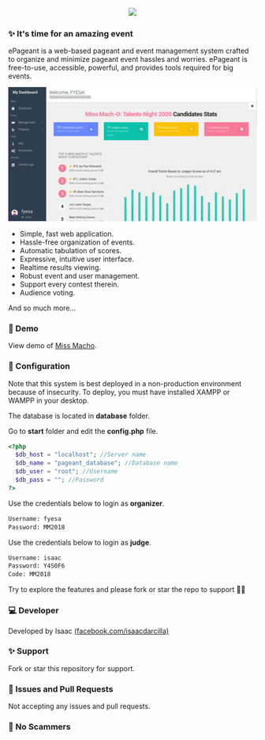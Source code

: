<p align="center"><img src="https://upload.wikimedia.org/wikipedia/commons/thumb/2/27/PHP-logo.svg/1280px-PHP-logo.svg.png" width="200"></p>

### ✨ It's time for an amazing event

ePageant is a web-based pageant and event management system crafted to organize and minimize pageant event hassles and worries. ePageant is free-to-use, accessible, powerful, and provides tools required for big events.

![](https://github.com/isaacdarcilla/pageant-management-system/blob/master/assets/DeepinScreenshot_select-area_20200302113826.png)

- Simple, fast web application.
- Hassle-free organization of events.
- Automatic tabulation of scores.
- Expressive, intuitive user interface.
- Realtime results viewing.
- Robust event and user management.
- Support every contest therein.
- Audience voting.

And so much more...

### 🤘 Demo

View demo of [Miss Macho](http://missmacho.herokuapp.com/).

### 📒 Configuration

Note that this system is best deployed in a non-production environment because of insecurity. To deploy, you must have installed XAMPP or WAMPP in your desktop.

The database is located in **database** folder.

Go to **start** folder and edit the **config.php** file.

```php
<?php
  $db_host = "localhost"; //Server name
  $db_name = "pageant_database"; //Database name	
  $db_user = "root"; //Username
  $db_pass = ""; //Password
?>
```

Use the credentials below to login as **organizer**.
```bash
Username: fyesa
Password: MM2018
```
Use the credentials below to login as **judge**.
```bash
Username: isaac
Password: Y4S0F6
Code: MM2018
```

Try to explore the features and please fork or star the repo to support 🎉✨

### 💻 Developer

Developed by Isaac [(facebook.com/isaacdarcilla)](https://web.facebook.com/isaacdarcilla)

### ✨ Support

Fork or star this repository for support.

### 🐞 Issues and Pull Requests

Not accepting any issues and pull requests. 

### 📝 No Scammers

